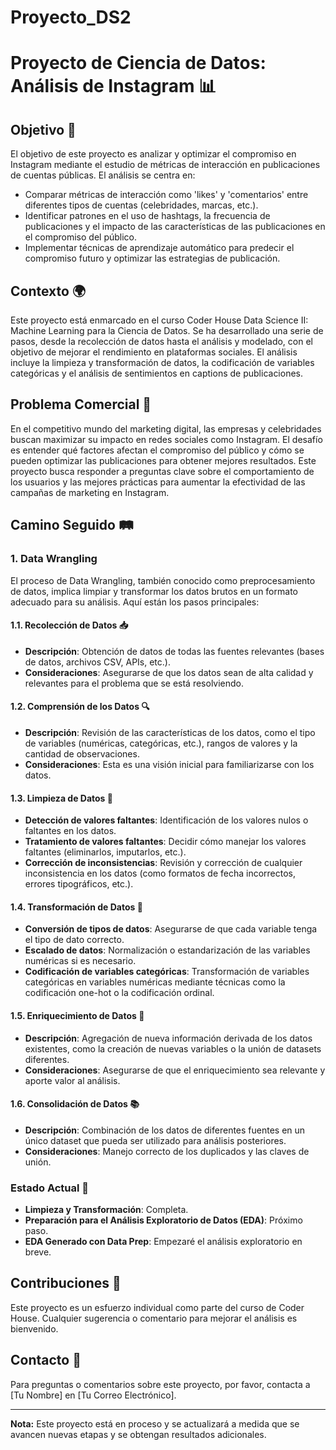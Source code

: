# Proyecto_DS2

# Proyecto de Ciencia de Datos: Análisis de Instagram 📊

## Objetivo 🎯

El objetivo de este proyecto es analizar y optimizar el compromiso en Instagram mediante el estudio de métricas de interacción en publicaciones de cuentas públicas. El análisis se centra en:

- Comparar métricas de interacción como 'likes' y 'comentarios' entre diferentes tipos de cuentas (celebridades, marcas, etc.).
- Identificar patrones en el uso de hashtags, la frecuencia de publicaciones y el impacto de las características de las publicaciones en el compromiso del público.
- Implementar técnicas de aprendizaje automático para predecir el compromiso futuro y optimizar las estrategias de publicación.

## Contexto 🌍

Este proyecto está enmarcado en el curso Coder House Data Science II: Machine Learning para la Ciencia de Datos. Se ha desarrollado una serie de pasos, desde la recolección de datos hasta el análisis y modelado, con el objetivo de mejorar el rendimiento en plataformas sociales. El análisis incluye la limpieza y transformación de datos, la codificación de variables categóricas y el análisis de sentimientos en captions de publicaciones.

## Problema Comercial 💼

En el competitivo mundo del marketing digital, las empresas y celebridades buscan maximizar su impacto en redes sociales como Instagram. El desafío es entender qué factores afectan el compromiso del público y cómo se pueden optimizar las publicaciones para obtener mejores resultados. Este proyecto busca responder a preguntas clave sobre el comportamiento de los usuarios y las mejores prácticas para aumentar la efectividad de las campañas de marketing en Instagram.

## Camino Seguido 🛤️

### 1. Data Wrangling

El proceso de Data Wrangling, también conocido como preprocesamiento de datos, implica limpiar y transformar los datos brutos en un formato adecuado para su análisis. Aquí están los pasos principales:

#### 1.1. Recolección de Datos 📥
- **Descripción**: Obtención de datos de todas las fuentes relevantes (bases de datos, archivos CSV, APIs, etc.).
- **Consideraciones**: Asegurarse de que los datos sean de alta calidad y relevantes para el problema que se está resolviendo.

#### 1.2. Comprensión de los Datos 🔍
- **Descripción**: Revisión de las características de los datos, como el tipo de variables (numéricas, categóricas, etc.), rangos de valores y la cantidad de observaciones.
- **Consideraciones**: Esta es una visión inicial para familiarizarse con los datos.

#### 1.3. Limpieza de Datos 🧹
- **Detección de valores faltantes**: Identificación de los valores nulos o faltantes en los datos.
- **Tratamiento de valores faltantes**: Decidir cómo manejar los valores faltantes (eliminarlos, imputarlos, etc.).
- **Corrección de inconsistencias**: Revisión y corrección de cualquier inconsistencia en los datos (como formatos de fecha incorrectos, errores tipográficos, etc.).

#### 1.4. Transformación de Datos 🔄
- **Conversión de tipos de datos**: Asegurarse de que cada variable tenga el tipo de dato correcto.
- **Escalado de datos**: Normalización o estandarización de las variables numéricas si es necesario.
- **Codificación de variables categóricas**: Transformación de variables categóricas en variables numéricas mediante técnicas como la codificación one-hot o la codificación ordinal.

#### 1.5. Enriquecimiento de Datos 🌟
- **Descripción**: Agregación de nueva información derivada de los datos existentes, como la creación de nuevas variables o la unión de datasets diferentes.
- **Consideraciones**: Asegurarse de que el enriquecimiento sea relevante y aporte valor al análisis.

#### 1.6. Consolidación de Datos 📚
- **Descripción**: Combinación de los datos de diferentes fuentes en un único dataset que pueda ser utilizado para análisis posteriores.
- **Consideraciones**: Manejo correcto de los duplicados y las claves de unión.

### Estado Actual 🚧

- **Limpieza y Transformación**: Completa.
- **Preparación para el Análisis Exploratorio de Datos (EDA)**: Próximo paso.
- **EDA Generado con Data Prep**: Empezaré el análisis exploratorio en breve.

## Contribuciones 🤝

Este proyecto es un esfuerzo individual como parte del curso de Coder House. Cualquier sugerencia o comentario para mejorar el análisis es bienvenido.

## Contacto 📧

Para preguntas o comentarios sobre este proyecto, por favor, contacta a [Tu Nombre] en [Tu Correo Electrónico].

---

**Nota:** Este proyecto está en proceso y se actualizará a medida que se avancen nuevas etapas y se obtengan resultados adicionales.
